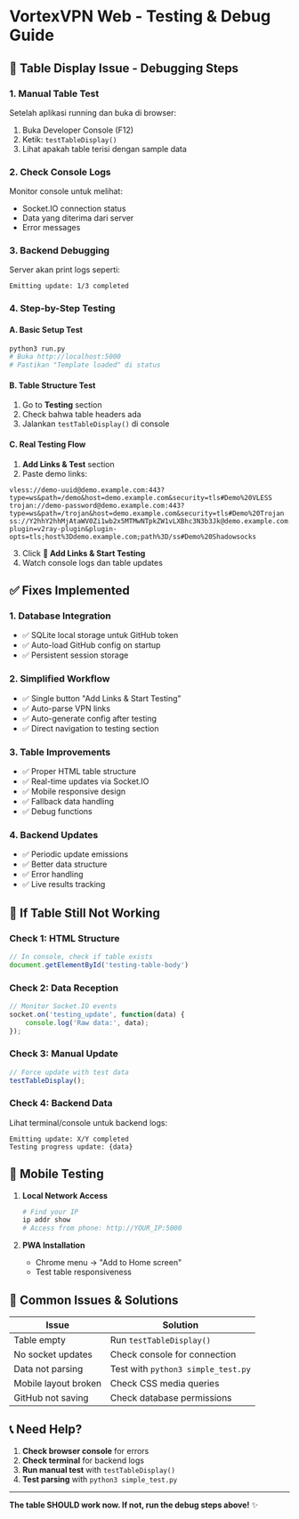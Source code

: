 # VortexVPN Web - Testing & Debug Guide

## 🐛 Table Display Issue - Debugging Steps

### 1. **Manual Table Test**
Setelah aplikasi running dan buka di browser:

1. Buka Developer Console (F12)
2. Ketik: `testTableDisplay()`
3. Lihat apakah table terisi dengan sample data

### 2. **Check Console Logs**
Monitor console untuk melihat:
- Socket.IO connection status
- Data yang diterima dari server
- Error messages

### 3. **Backend Debugging**
Server akan print logs seperti:
```
Emitting update: 1/3 completed
```

### 4. **Step-by-Step Testing**

#### A. **Basic Setup Test**
```bash
python3 run.py
# Buka http://localhost:5000
# Pastikan "Template loaded" di status
```

#### B. **Table Structure Test**
1. Go to **Testing** section
2. Check bahwa table headers ada
3. Jalankan `testTableDisplay()` di console

#### C. **Real Testing Flow**
1. **Add Links & Test** section
2. Paste demo links:
```
vless://demo-uuid@demo.example.com:443?type=ws&path=/demo&host=demo.example.com&security=tls#Demo%20VLESS
trojan://demo-password@demo.example.com:443?type=ws&path=/trojan&host=demo.example.com&security=tls#Demo%20Trojan
ss://Y2hhY2hhMjAtaWV0Zi1wb2x5MTMwNTpkZW1vLXBhc3N3b3Jk@demo.example.com:443?plugin=v2ray-plugin&plugin-opts=tls;host%3Ddemo.example.com;path%3D/ss#Demo%20Shadowsocks
```
3. Click **🚀 Add Links & Start Testing**
4. Watch console logs dan table updates

## ✅ **Fixes Implemented**

### 1. **Database Integration**
- ✅ SQLite local storage untuk GitHub token
- ✅ Auto-load GitHub config on startup
- ✅ Persistent session storage

### 2. **Simplified Workflow** 
- ✅ Single button "Add Links & Start Testing"
- ✅ Auto-parse VPN links
- ✅ Auto-generate config after testing
- ✅ Direct navigation to testing section

### 3. **Table Improvements**
- ✅ Proper HTML table structure
- ✅ Real-time updates via Socket.IO
- ✅ Mobile responsive design
- ✅ Fallback data handling
- ✅ Debug functions

### 4. **Backend Updates**
- ✅ Periodic update emissions
- ✅ Better data structure
- ✅ Error handling
- ✅ Live results tracking

## 🔧 **If Table Still Not Working**

### Check 1: HTML Structure
```javascript
// In console, check if table exists
document.getElementById('testing-table-body')
```

### Check 2: Data Reception
```javascript
// Monitor Socket.IO events
socket.on('testing_update', function(data) {
    console.log('Raw data:', data);
});
```

### Check 3: Manual Update
```javascript
// Force update with test data
testTableDisplay();
```

### Check 4: Backend Data
Lihat terminal/console untuk backend logs:
```
Emitting update: X/Y completed
Testing progress update: {data}
```

## 📱 **Mobile Testing**

1. **Local Network Access**
   ```bash
   # Find your IP
   ip addr show
   # Access from phone: http://YOUR_IP:5000
   ```

2. **PWA Installation**
   - Chrome menu → "Add to Home screen"
   - Test table responsiveness

## 🚨 **Common Issues & Solutions**

| Issue | Solution |
|-------|----------|
| Table empty | Run `testTableDisplay()` |
| No socket updates | Check console for connection |
| Data not parsing | Test with `python3 simple_test.py` |
| Mobile layout broken | Check CSS media queries |
| GitHub not saving | Check database permissions |

## 📞 **Need Help?**

1. **Check browser console** for errors
2. **Check terminal** for backend logs  
3. **Run manual test** with `testTableDisplay()`
4. **Test parsing** with `python3 simple_test.py`

---

**The table SHOULD work now. If not, run the debug steps above!** ✨